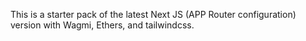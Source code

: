 This is a starter pack of the latest Next JS (APP Router configuration) version  with Wagmi, Ethers, and tailwindcss.
